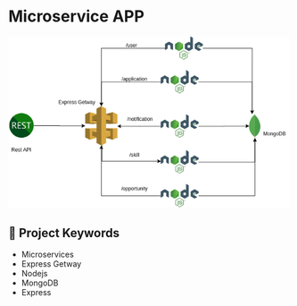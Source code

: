 # Microservice APP
<p style="text-align: center;" align=center>
  <img src="./images/geteway.png"/>
</p>

## 🎉 Project Keywords 

- Microservices
- Express Getway
- Nodejs
- MongoDB
- Express


